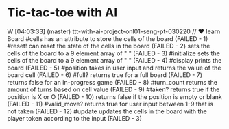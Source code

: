 # Tic-tac-toe with AI
W
[04:03:33] (master) ttt-with-ai-project-onl01-seng-pt-030220
// ♥ learn
Board
  #cells
    has an attribute to store the cells of the board (FAILED - 1)
  #reset!
    can reset the state of the cells in the board (FAILED - 2)
    sets the cells of the board to a 9 element array of " " (FAILED - 3)
  #initialize
    sets the cells of the board to a 9 element array of " " (FAILED - 4)
  #display
    prints the board (FAILED - 5)
  #position
    takes in user input and returns the value of the board cell (FAILED - 6)
  #full?
    returns true for a full board (FAILED - 7)
    returns false for an in-progress game (FAILED - 8)
  #turn_count
    returns the amount of turns based on cell value (FAILED - 9)
  #taken?
    returns true if the position is X or O (FAILED - 10)
    returns false if the position is empty or blank (FAILED - 11)
  #valid_move?
    returns true for user input between 1-9 that is not taken (FAILED - 12)
  #update
    updates the cells in the board with the player token according to the input (FAILED -
3)
